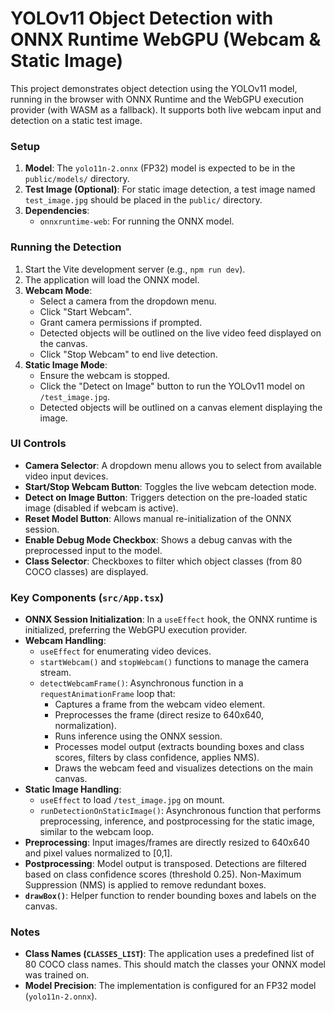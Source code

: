 # YOLOv11 Object Detection with ONNX Runtime WebGPU (Webcam & Static Image)

This project demonstrates object detection using the YOLOv11 model, running in the browser with ONNX Runtime and the WebGPU execution provider (with WASM as a fallback). It supports both live webcam input and detection on a static test image.

### Setup

1.  **Model**: The `yolo11n-2.onnx` (FP32) model is expected to be in the `public/models/` directory.
2.  **Test Image (Optional)**: For static image detection, a test image named `test_image.jpg` should be placed in the `public/` directory.
3.  **Dependencies**:
    *   `onnxruntime-web`: For running the ONNX model.

### Running the Detection

1.  Start the Vite development server (e.g., `npm run dev`).
2.  The application will load the ONNX model.
3.  **Webcam Mode**:
    *   Select a camera from the dropdown menu.
    *   Click "Start Webcam".
    *   Grant camera permissions if prompted.
    *   Detected objects will be outlined on the live video feed displayed on the canvas.
    *   Click "Stop Webcam" to end live detection.
4.  **Static Image Mode**:
    *   Ensure the webcam is stopped.
    *   Click the "Detect on Image" button to run the YOLOv11 model on `/test_image.jpg`.
    *   Detected objects will be outlined on a canvas element displaying the image.

### UI Controls

*   **Camera Selector**: A dropdown menu allows you to select from available video input devices.
*   **Start/Stop Webcam Button**: Toggles the live webcam detection mode.
*   **Detect on Image Button**: Triggers detection on the pre-loaded static image (disabled if webcam is active).
*   **Reset Model Button**: Allows manual re-initialization of the ONNX session.
*   **Enable Debug Mode Checkbox**: Shows a debug canvas with the preprocessed input to the model.
*   **Class Selector**: Checkboxes to filter which object classes (from 80 COCO classes) are displayed.

### Key Components (`src/App.tsx`)

*   **ONNX Session Initialization**: In a `useEffect` hook, the ONNX runtime is initialized, preferring the WebGPU execution provider.
*   **Webcam Handling**:
    *   `useEffect` for enumerating video devices.
    *   `startWebcam()` and `stopWebcam()` functions to manage the camera stream.
    *   `detectWebcamFrame()`: Asynchronous function in a `requestAnimationFrame` loop that:
        *   Captures a frame from the webcam video element.
        *   Preprocesses the frame (direct resize to 640x640, normalization).
        *   Runs inference using the ONNX session.
        *   Processes model output (extracts bounding boxes and class scores, filters by class confidence, applies NMS).
        *   Draws the webcam feed and visualizes detections on the main canvas.
*   **Static Image Handling**:
    *   `useEffect` to load `/test_image.jpg` on mount.
    *   `runDetectionOnStaticImage()`: Asynchronous function that performs preprocessing, inference, and postprocessing for the static image, similar to the webcam loop.
*   **Preprocessing**: Input images/frames are directly resized to 640x640 and pixel values normalized to [0,1].
*   **Postprocessing**: Model output is transposed. Detections are filtered based on class confidence scores (threshold 0.25). Non-Maximum Suppression (NMS) is applied to remove redundant boxes.
*   **`drawBox()`**: Helper function to render bounding boxes and labels on the canvas.

### Notes

*   **Class Names (`CLASSES_LIST`)**: The application uses a predefined list of 80 COCO class names. This should match the classes your ONNX model was trained on.
*   **Model Precision**: The implementation is configured for an FP32 model (`yolo11n-2.onnx`).
